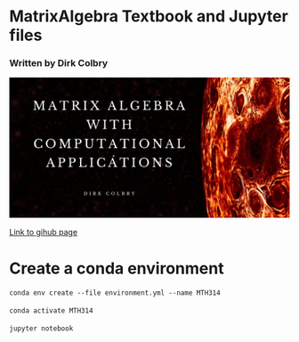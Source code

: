 # MatrixAlgebra Textbook and Jupyter files
### Written by Dirk Colbry

![Matrix Algebra with Computational Modeling](./book/sources/Cover_horizontal.png)

[Link to gihub page](https://colbrydi.github.io/MatrixAlgebra)


# Create a conda environment

```
conda env create --file environment.yml --name MTH314

conda activate MTH314

jupyter notebook
```

